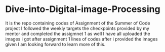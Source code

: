 # Dive-into-Digital-image-Processing
It is the repo containing codes of Assignment of the Summer of Code project 
I followed the weekly targets the checkpoints provided by my mentor and completed the assigmnet 1 as well 
I have all uploaded the images i got after assignment 1 lines of codes after i provided the images  given I am looking forward to learn more of this.


